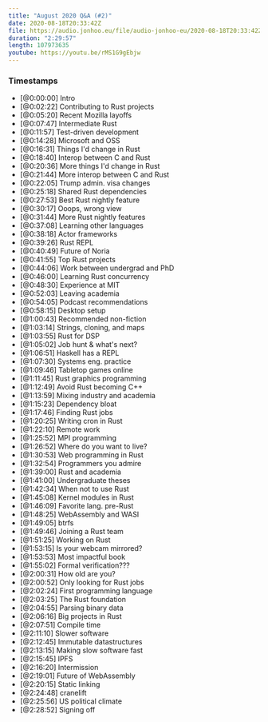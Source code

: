 ```yaml
---
title: "August 2020 Q&A (#2)"
date: 2020-08-18T20:33:42Z
file: https://audio.jonhoo.eu/file/audio-jonhoo-eu/2020-08-18T20:33:42Z.mp3
duration: "2:29:57"
length: 107973635
youtube: https://youtu.be/rMS1G9gEbjw
---
```


### Timestamps

- [@0:00:00] Intro
- [@0:02:22] Contributing to Rust projects
- [@0:05:20] Recent Mozilla layoffs
- [@0:07:47] Intermediate Rust
- [@0:11:57] Test-driven development
- [@0:14:28] Microsoft and OSS
- [@0:16:31] Things I'd change in Rust
- [@0:18:40] Interop between C and Rust
- [@0:20:36] More things I'd change in Rust
- [@0:21:44] More interop between C and Rust
- [@0:22:05] Trump admin. visa changes
- [@0:25:18] Shared Rust dependencies
- [@0:27:53] Best Rust nightly feature
- [@0:30:17] Ooops, wrong view
- [@0:31:44] More Rust nightly features
- [@0:37:08] Learning other languages
- [@0:38:18] Actor frameworks
- [@0:39:26] Rust REPL
- [@0:40:49] Future of Noria
- [@0:41:55] Top Rust projects
- [@0:44:06] Work between undergrad and PhD
- [@0:46:00] Learning Rust concurrency
- [@0:48:30] Experience at MIT
- [@0:52:03] Leaving academia
- [@0:54:05] Podcast recommendations
- [@0:58:15] Desktop setup
- [@1:00:43] Recommended non-fiction
- [@1:03:14] Strings, cloning, and maps
- [@1:03:55] Rust for DSP
- [@1:05:02] Job hunt & what's next?
- [@1:06:51] Haskell has a REPL
- [@1:07:30] Systems eng. practice
- [@1:09:46] Tabletop games online
- [@1:11:45] Rust graphics programming
- [@1:12:49] Avoid Rust becoming C++
- [@1:13:59] Mixing industry and academia
- [@1:15:23] Dependency bloat
- [@1:17:46] Finding Rust jobs
- [@1:20:25] Writing cron in Rust
- [@1:22:10] Remote work
- [@1:25:52] MPI programming
- [@1:26:52] Where do you want to live?
- [@1:30:53] Web programming in Rust
- [@1:32:54] Programmers you admire
- [@1:39:00] Rust and academia
- [@1:41:00] Undergraduate theses
- [@1:42:34] When not to use Rust
- [@1:45:08] Kernel modules in Rust
- [@1:46:09] Favorite lang. pre-Rust
- [@1:48:25] WebAssembly and WASI
- [@1:49:05] btrfs
- [@1:49:46] Joining a Rust team
- [@1:51:25] Working on Rust
- [@1:53:15] Is your webcam mirrored?
- [@1:53:53] Most impactful book
- [@1:55:02] Formal verification???
- [@2:00:31] How old are you?
- [@2:00:52] Only looking for Rust jobs
- [@2:02:24] First programming language
- [@2:03:25] The Rust foundation
- [@2:04:55] Parsing binary data
- [@2:06:16] Big projects in Rust
- [@2:07:51] Compile time
- [@2:11:10] Slower software
- [@2:12:45] Immutable datastructures
- [@2:13:15] Making slow software fast
- [@2:15:45] IPFS
- [@2:16:20] Intermission
- [@2:19:01] Future of WebAssembly
- [@2:20:15] Static linking
- [@2:24:48] cranelift
- [@2:25:56] US political climate
- [@2:28:52] Signing off
